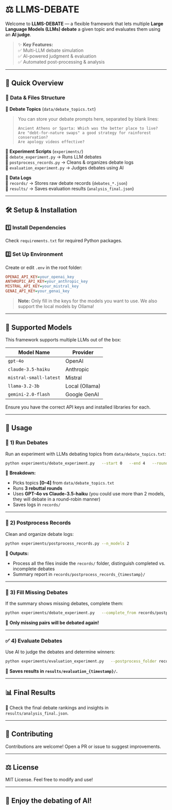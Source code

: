 # ⚖️ LLMS-DEBATE  

Welcome to **LLMS-DEBATE** — a flexible framework that lets multiple **Large Language Models (LLMs) debate** a given topic and evaluates them using an **AI judge**.  

> ✨ **Key Features:**  
> ✅ Multi-LLM debate simulation  
> ✅ AI-powered judgment & evaluation  
> ✅ Automated post-processing & analysis  

---

## 🚀 **Quick Overview**  

### 📁 **Data & Files Structure**  

📌 **Debate Topics** (`data/debate_topics.txt`)  

> You can store your debate prompts here, separated by blank lines:  
>
> ```
> Ancient Athens or Sparta: Which was the better place to live?  
> Are "debt-for-nature swaps" a good strategy for rainforest conservation?  
> Are apology videos effective?  
> ```

📌 **Experiment Scripts** (`experiments/`)  
🔹 `debate_experiment.py` → Runs LLM debates  
🔹 `postprocess_records.py` → Cleans & organizes debate logs  
🔹 `evaluation_experiment.py` → Judges debates using AI  

📌 **Data Logs**  
📂 `records/` → Stores raw debate records (`debates_*.json`)  
📂 `results/` → Saves evaluation results (`analysis_final.json`)  

---

## 🛠 **Setup & Installation**  

### 1️⃣ **Install Dependencies**  

Check `requirements.txt` for required Python packages.  

### 2️⃣ **Set Up Environment**  

Create or edit `.env` in the root folder:  

```ini
OPENAI_API_KEY=your_openai_key
ANTHROPIC_API_KEY=your_anthropic_key
MISTRAL_API_KEY=your_mistral_key
GENAI_API_KEY=your_genai_key
```

> **Note:** Only fill in the keys for the models you want to use. We also support the local models by Ollama!

---

## 🧠 **Supported Models**  

This framework supports multiple LLMs out of the box:  

| Model Name             | Provider       |
| ---------------------- | -------------- |
| `gpt-4o`               | OpenAI         |
| `claude-3.5-haiku`     | Anthropic      |
| `mistral-small-latest` | Mistral        |
| `llama-3.2-3b`         | Local (Ollama) |
| `gemini-2.0-flash`     | Google GenAI   |

Ensure you have the correct API keys and installed libraries for each.

---

## 🎯 **Usage**  

### 💬 1) Run Debates  

Run an experiment with LLMs debating topics from `data/debate_topics.txt`:  

```bash
python experiments/debate_experiment.py   --start 0   --end 4   --rounds 3   --models gpt-4o claude-3.5-haiku   --max_tokens 200
```

📌 **Breakdown:**  

- Picks topics **[0–4]** from `data/debate_topics.txt`  
- Runs **3 rebuttal rounds**  
- Uses **GPT-4o vs Claude-3.5-haiku**  (you could use more than 2 models, they will debate in a round-robin manner)
- Saves logs in `records/`

---

### 🧹 2) Postprocess Records  

Clean and organize debate logs:  

```bash
python experiments/postprocess_records.py --n_models 2
```

📌 **Outputs:**  

- Process all the files inside the `records/` folder, distinguish completed vs. incomplete debates  
- Summary report in `records/postprocess_records_{timestamp}/`

---

### 🔄 3) Fill Missing Debates  

If the summary shows missing debates, complete them:  

```bash
python experiments/debate_experiment.py   --complete_from records/postprocess_records_{timestamp}/postprocess_summarization_{timestamp}.json
```

📌 **Only missing pairs will be debated again!**

---

### ✅ 4) Evaluate Debates  

Use AI to judge the debates and determine winners:  

```bash
python experiments/evaluation_experiment.py   --postprocess_folder records/postprocess_records_{timestamp}   --judge_model gpt-4o   --judge_max_tokens 100
```

📌 **Saves results in `results/evaluation_{timestamp}/`.**  

---

## 📊 **Final Results**  

🎯 Check the final debate rankings and insights in `results/analysis_final.json`.  

---

## 🤝 **Contributing**  

Contributions are welcome! Open a PR or issue to suggest improvements.  

---

## ⚖️ **License**  

MIT License. Feel free to modify and use!  

---

## 🌟 **Enjoy the debating of AI!**